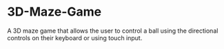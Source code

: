 # 3D-Maze-Game
A 3D maze game that allows the user to control a ball using the directional controls on their keyboard or using touch input.
